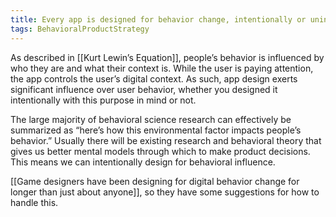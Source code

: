 ```yaml
---
title: Every app is designed for behavior change, intentionally or unintentionally
tags: BehavioralProductStrategy
---
```

As described in [[Kurt Lewin’s Equation]], people’s behavior is influenced by who they are and what their context is. While the user is paying attention, the app controls the user’s digital context. As such, app design exerts significant influence over user behavior, whether you designed it intentionally with this purpose in mind or not. 

The large majority of behavioral science research can effectively be summarized as “here’s how this environmental factor impacts people’s behavior.” Usually there will be existing research and behavioral theory that gives us better mental models through which to make product decisions. This means we can intentionally design for behavioral influence.

[[Game designers have been designing for digital behavior change for longer than just about anyone]], so they have some suggestions for how to handle this.